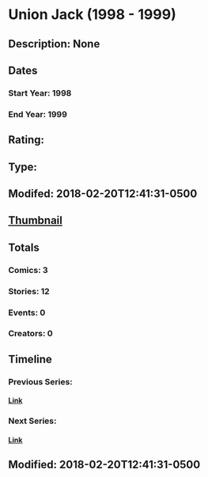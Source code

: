 # Union Jack (1998 - 1999)
## Description: None
## Dates
### Start Year: 1998
### End Year: 1999
## Rating: 
## Type: 
## Modifed: 2018-02-20T12:41:31-0500
## [Thumbnail](http://i.annihil.us/u/prod/marvel/i/mg/9/40/5a8c5dc23356c.jpg)
## Totals
### Comics: 3
### Stories: 12
### Events: 0
### Creators: 0
## Timeline
### Previous Series: 
#### [Link]()
### Next Series: 
#### [Link]()
## Modified: 2018-02-20T12:41:31-0500